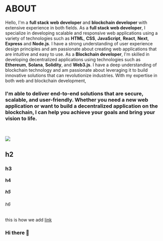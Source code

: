 # ABOUT

Hello, 
I'm a **full stack web developer** and **blockchain developer** with extensive experience in both fields.
As a **full stack web developer**, I specialize in developing scalable and responsive web applications using a variety of technologies such as **HTML**, **CSS**, **JavaScript**, **React**, **Next**, **Express** and **Node.js**. I have a strong understanding of user experience design principles and am passionate about creating web applications that are intuitive and easy to use. 
As a **Blockchain developer**, I'm skilled in developing decentralized applications using technologies such as **Ethereum**, **Solana**, **Solidity**, and **Web3.js**. I have a deep understanding of blockchain technology and am passionate about leveraging it to build innovative solutions that can revolutionize industries. With my expertise in both web and blockchain development, 

### I'm able to deliver end-to-end solutions that are secure, scalable, and user-friendly. Whether you need a new web application or want to build a decentralized application on the blockchain, I can help you achieve your goals and bring your vision to life.
<br/>


<img 
   src="https://github-readme-stats.vercel.app/api?username=vixingo&show_icons=true&theme=dracula&count_private=true" 
/>
    
<!--START_SECTION:activity-->

<!--END_SECTION:activity-->

## h2
### h3
#### h4
##### h5
###### h6


this is how we add [link](vixingo.com)
### Hi there 👋


<!--
**Vixingo/Vixingo** is a ✨ _special_ ✨ repository because its `README.md` (this file) appears on your GitHub profile.

Here are some ideas to get you started:

- 🔭 I’m currently working on ...
- 🌱 I’m currently learning ...
- 👯 I’m looking to collaborate on ...
- 🤔 I’m looking for help with ...
- 💬 Ask me about ...
- 📫 How to reach me: ...
- 😄 Pronouns: ...
- ⚡ Fun fact: ...
-->
